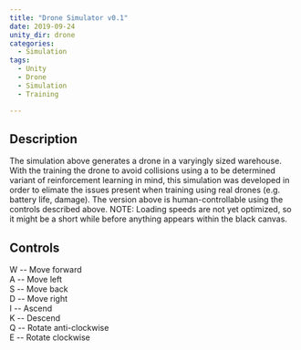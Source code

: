 ```yaml
---
title: "Drone Simulator v0.1"
date: 2019-09-24
unity_dir: drone
categories:
  - Simulation
tags:
  - Unity
  - Drone 
  - Simulation
  - Training

---
```

## Description
The simulation above generates a drone in a varyingly sized warehouse. With the training the drone to avoid collisions using a to be determined variant of reinforcement learning in mind, this simulation was developed in order to elimate the issues present when training using real drones (e.g. battery life, damage). The version above is human-controllable using the controls described above. NOTE: Loading speeds are not yet optimized, so it might be a short while before anything appears within the black canvas.

## Controls
W -- Move forward  
A -- Move left  
S -- Move back  
D -- Move right  
I -- Ascend  
K -- Descend  
Q -- Rotate anti-clockwise  
E -- Rotate clockwise  
